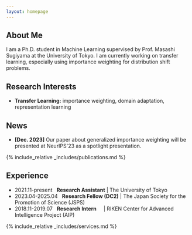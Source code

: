 ```yaml
---
layout: homepage
---
```


## About Me

I am a Ph.D. student in Machine Learning supervised by Prof. Masashi Sugiyama at the University of Tokyo. 
I am currently working on transfer learning, especially using importance weighting for distribution shift problems. 


## Research Interests

- **Transfer Learning:** importance weighting, domain adaptation, representation learning

## News

- **[Dec. 2023]** Our paper about generalized importance weighting will be presented at NeurIPS'23 as a spotlight presentation.

{% include_relative _includes/publications.md %}

## Experience

- 2021.11-present $~$ **Research Assistant** | The University of Tokyo
- 2023.04-2025.04 $~$ **Research Fellow (DC2)** | The Japan Society for the Promotion of Science (JSPS)
- 2018.11-2019.07 $~$ **Research Intern** $~~~~$| RIKEN Center for Advanced Intelligence Project (AIP)  

{% include_relative _includes/services.md %}

